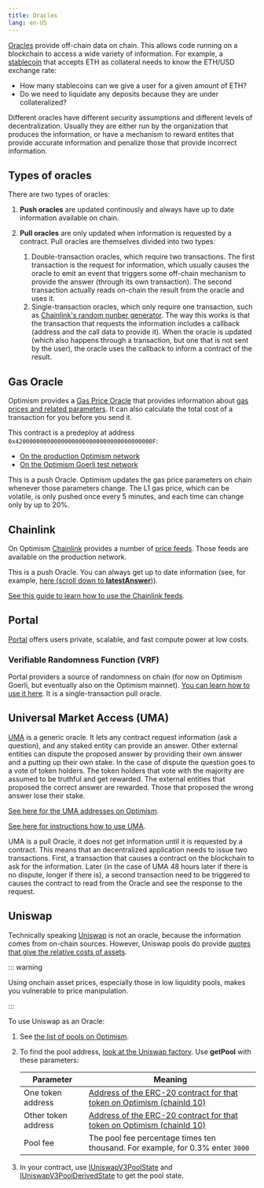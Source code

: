 ```yaml
---
title: Oracles 
lang: en-US
---
```



[Oracles](https://ethereum.org/en/developers/docs/oracles/) provide off-chain data on chain. 
This allows code running on a blockchain to access a wide variety of information.
For example, a [stablecoin](https://ethereum.org/en/stablecoins/) that accepts ETH as collateral needs to know the ETH/USD exchange rate:

- How many stablecoins can we give a user for a given amount of ETH?
- Do we need to liquidate any deposits because they are under collateralized?

Different oracles have different security assumptions and different levels of decentralization.
Usually they are either run by the organization that produces the information, or have a mechanism to reward entites that provide accurate information and penalize those that provide incorrect information.

## Types of oracles

There are two types of oracles:

1. **Push oracles** are updated continously and always have up to date information available on chain.

1. **Pull oracles** are only updated when information is requested by a contract.
   Pull oracles are themselves divided into two types:
   1. Double-transaction oracles, which require two transactions. 
      The first transaction is the request for information, which usually causes the oracle to emit an event that triggers some off-chain mechanism to provide the answer (through its own transaction).
      The second transaction actually reads on-chain the result from the oracle and uses it.
   1. Single-transaction oracles, which only require one transaction, such as [Chainlink's random nunber generator](https://docs.chain.link/docs/get-a-random-number/#request-random-values).
      The way this works is that the transaction that requests the information includes a callback (address and the call data to provide it). 
      When the oracle is updated (which also happens through a transaction, but one that is not sent by the user), the oracle uses the callback to inform a contract of the result.

## Gas Oracle

Optimism provides a [Gas Price Oracle](https://github.com/ethereum-optimism/optimism/blob/develop/packages/contracts/contracts/L2/predeploys/OVM_GasPriceOracle.sol) that provides information about [gas prices and related parameters](../developers/build/transaction-fees.md).
It can also calculate the total cost of a transaction for you before you send it.

This contract is a predeploy at address `0x420000000000000000000000000000000000000F`:

- [On the production Optimism network](https://optimistic.etherscan.io/address/0x420000000000000000000000000000000000000F#readContract)
- [On the Optimism Goerli test network](https://goerli-optimism.etherscan.io/address/0x420000000000000000000000000000000000000F)

This is a push Oracle. 
Optimism updates the gas price parameters on chain whenever those parameters change. 
The L1 gas price, which can be volatile, is only pushed once every 5 minutes, and each time can change only by up to 20%.

## Chainlink

On Optimism [Chainlink](https://chain.link/) provides a number of [price feeds](https://docs.chain.link/docs/optimism-price-feeds/).
Those feeds are available on the production network.

This is a push Oracle. 
You can always get up to date information (see, for example, [here (scroll down to **latestAnswer**)](https://optimistic.etherscan.io/address/0x13e3Ee699D1909E989722E753853AE30b17e08c5#readContract)).

[See this guide to learn how to use the Chainlink feeds](https://docs.chain.link/docs/get-the-latest-price/).



## Portal

[Portal](https://portal-docs.readthedocs.io/en/latest/index.html) offers users private, scalable, and fast compute power at low costs.

### Verifiable Randomness Function (VRF)

Portal providers a source of randomness on chain (for now on Optimism Goerli, but eventually also on the Optimism mainnet).
[You can learn how to use it here](https://portal-docs.readthedocs.io/en/latest/user-vrf-docs.html). 
It is a single-transaction pull oracle.

## Universal Market Access (UMA)

[UMA](https://umaproject.org/) is a generic oracle.
It lets any contract request information (ask a question), and any staked entity can provide an answer.
Other external entities can dispute the proposed answer by providing their own answer and a putting up their own stake.
In the case of dispute the question goes to a vote of token holders.
The token holders that vote with the majority are assumed to be truthful and get rewarded.
The external entities that proposed the correct answer are rewarded.
Those that proposed the wrong answer lose their stake.

[See here for the UMA addresses on Optimism](https://github.com/UMAprotocol/protocol/blob/master/packages/core/networks/10.json). 

[See here for instructions how to use UMA](https://docs.umaproject.org/build-walkthrough/build-process).

UMA is a pull Oracle, it does not get information until it is requested by a contract. 
This means that an decentralized application needs to issue two transactions.
First, a transaction that causes a contract on the blockchain to ask for the information.
Later (in the case of UMA 48 hours later if there is no dispute, longer if there is), a second transaction need to be triggered to causes the contract to read from the Oracle and see the response to the request.

## Uniswap

Technically speaking [Uniswap](https://uniswap.io/) is not an oracle, because the information comes from on-chain sources.
However, Uniswap pools do provide [quotes that give the relative costs of assets](https://docs.uniswap.org/protocol/concepts/V3-overview/oracle).

::: warning

Using onchain asset prices, especially those in low liquidity pools, makes you vulnerable to price manipulation. 

:::

To use Uniswap as an Oracle:

1. See [the list of pools on Optimism](https://info.uniswap.org/#/optimism/).
1. To find the pool address, [look at the Uniswap factory](https://optimistic.etherscan.io/address/0x1f98431c8ad98523631ae4a59f267346ea31f984#readContract).
   Use **getPool** with these parameters:

      | Parameter           | Meaning                             |
      | ------------------- | ----------------------------------- | 
      | One token address   | [Address of the ERC-20 contract for that token on Optimism (chainId 10)](https://static.optimism.io/optimism.tokenlist.json) |
      | Other token address | [Address of the ERC-20 contract for that token on Optimism (chainId 10)](https://static.optimism.io/optimism.tokenlist.json) |      
      | Pool fee            | The pool fee percentage times ten thousand. For example, for 0.3% enter `3000` |

1. In your contract, use [IUniswapV3PoolState](https://github.com/Uniswap/v3-core/blob/main/contracts/interfaces/pool/IUniswapV3PoolState.sol) and [IUniswapV3PoolDerivedState](https://github.com/Uniswap/v3-core/blob/main/contracts/interfaces/pool/IUniswapV3PoolDerivedState.sol) to get the pool state.
